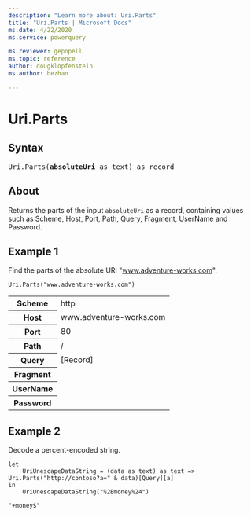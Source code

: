 ```yaml
---
description: "Learn more about: Uri.Parts"
title: "Uri.Parts | Microsoft Docs"
ms.date: 4/22/2020
ms.service: powerquery

ms.reviewer: gepopell
ms.topic: reference
author: dougklopfenstein
ms.author: bezhan

---
```

# Uri.Parts

## Syntax

<pre>
Uri.Parts(<b>absoluteUri</b> as text) as record
</pre> 
  
## About  
Returns the parts of the input `absoluteUri` as a record, containing values such as Scheme, Host, Port, Path, Query, Fragment, UserName and Password.
  
## Example 1  

Find the parts of the absolute URI "www.adventure-works.com".

```powerquery-m
Uri.Parts("www.adventure-works.com")
```  

<table> <tr> <th>Scheme</th> <td>http</td> </tr> <tr> <th>Host</th> <td>www.adventure-works.com</td> </tr> <tr> <th>Port</th> <td>80</td> </tr> <tr> <th>Path</th> <td>/</td> </tr> <tr> <th>Query</th> <td>[Record]</td> </tr> <tr> <th>Fragment</th> <td></td> </tr> <tr> <th>UserName</th> <td></td> </tr> <tr> <th>Password</th> <td></td> </tr> </table>

  
## Example 2  

Decode a percent-encoded string.  
  
```powerquery-m
let 
    UriUnescapeDataString = (data as text) as text => Uri.Parts("http://contoso?a=" & data)[Query][a]
in
    UriUnescapeDataString("%2Bmoney%24")
```  

`"+money$"`
  
